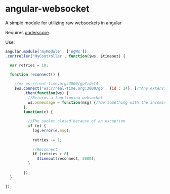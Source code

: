 angular-websocket
=================

A simple module for utilizing raw websockets in angular


Requires [underscore](http://underscorejs.org/).

Use:

```javascript
angular.module('myModule', ['ngWs'])
.controller('MyController', function($ws, $timeout) {

  var retries = 10;

  function reconnect() {
  
    //=> ws://real-time.org:3000/go?id=14
    $ws.connect('ws://real-time.org:3000/go', {id : 14}, [/*Any extensions to be supported*/])
        .then(function(ws) {
          //Returns a functioning websocket
          ws.onmessage = function(msg) {/*Do something with the incoming message*/};
        },
        function(e) {
        
          //The socket closed because of an exception
          if (e) {
            log.error(e.msg);
            
            retries -= 1;
            
            //Reconnect
            if (retries > 0)
              $timeout(reconnect, 3000);
          }
        
        });
  }

});

```
